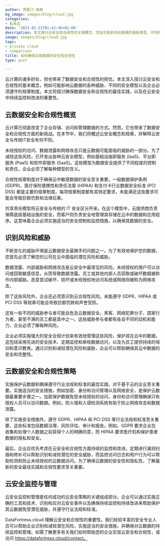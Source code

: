 ```yaml
---
author: 贾斯汀·格斯
bg_image: images/blog/cloud.jpg
categories:
- 私有云
date: '2023-02-21T01:42:46+02:00'
description: 本文探讨云安全和合规性的关键概念，包括可能影响云数据的威胁类型、不同的安全模型以及企业必须遵守的法规。
image: images/blog/cloud.jpg
tags:
- private cloud
- comparison
title: 如何确保云端数据的安全和合规性
type: post

---
```

云计算的诸多好处，但也带来了数据安全和合规性的担忧。本文深入探讨云安全和合规性的基本概念，例如可能影响云数据的各种威胁、不同的安全模型以及企业必须遵守的规章制度。本文将探讨确保数据安全和合规性的最佳实践，以及在云安全中持续监控和改进的重要性。

## 云数据安全和合规性概览

云计算已彻底改变了企业存储、访问和管理数据的方式。然而，它也带来了数据安全和合规性方面的新挑战。在本节中，我们将概述云安全概念和规章，并解释云安全与传统IT安全有何不同。

未经授权的访问、数据泄露和网络攻击只是云数据可能面临的威胁的一部分。为了减轻这些风险，已开发出各种云安全模型，例如基础设施即服务 (IaaS)、平台即服务 (PaaS) 和软件即服务 (SaaS)。这些模型为数据安全提供了不同程度的控制和责任，企业必须了解每种模型的含义。

合规性规章制度对于确保云中敏感数据的安全至关重要。一般数据保护条例 (GDPR)、医疗保险便携性和责任法案 (HIPAA) 和支付卡行业数据安全标准 (PCI DSS) 都是主要的规章制度。每项规章制度都有其特定要求，未能满足这些要求可能会导致巨额罚款和法律后果。

共享责任模型将云安全与传统的 IT 安全区分开来。在这个模型中，云提供商负责保障底层基础设施的安全，而客户则负责安全地管理其存储在云中的数据和应用程序。这意味着企业必须实施适当的安全控制和监控措施，以确保其数据的安全。

## 识别风险和威胁

不断变化的威胁环境是云数据安全最棘手的问题之一。为了有效地保护您的数据，您首先必须了解您的公司在云中面临的潜在风险和威胁。

数据泄露、内部威胁和网络攻击是云安全中最常见的风险。未经授权的用户可以访问或窃取敏感信息，从而导致数据泄露。员工或其他内部人员窃取或破坏数据被称作内部威胁。恶意尝试破坏、损坏或未经授权地访问系统或网络则被称为网络攻击。

除了这些风险外，企业还必须意识到云合规性风险。未能遵守 GDPR、HIPAA 或 PCI DSS 等规章可能会导致巨额罚款和声誉受损。

还有一些不同的威胁参与者可能会危及云数据安全。黑客、网络犯罪分子、国家行为者，甚至不满的员工都是其中之一。这些威胁参与者都有各自不同的动机和能力，企业必须了解每种风险。

企业必须实施强大的安全合规计划来有效地管理这些风险，保护其在云中的数据。这包括采用先进的安全技术、定期监控和审核数据访问，以及为员工提供持续的培训和意识教育。通过识别和减轻潜在风险和威胁，企业可以帮助确保其云中数据的安全和完整性。

## 云数据安全和合规性策略

实施保护云数据和确保遵守行业法规和标准的最佳实践，对于基于云的企业至关重要。实施适当的安全措施，例如加密、身份和访问管理以及网络安全，是保护云数据最重要步骤之一。加密保护数据免受未经授权的访问，身份和访问管理确保只有授权人员可以访问数据。例如，防火墙和入侵检测系统有助于防止网络攻击和数据泄露。

除了实施安全措施外，遵守 GDPR、HIPAA 和 PCI DSS 等行业法规和标准至关重要，这些标准包括数据治理、风险评估、审计和报告。例如，GDPR 要求企业在收集和处理个人数据之前获得个人的明确同意，而 HIPAA 要求医疗机构保护患者数据的隐私和安全。

最后，企业应优先考虑在云安全和合规性方面持续的监控和改进。定期进行漏洞扫描和修补可以帮助识别和减轻潜在的安全威胁，而监控访问日志和用户行为可以帮助检测和防止未经授权的云数据访问。为了确保云数据的安全性和隐私性，了解最新的安全最佳实践和合规性要求至关重要。

## 云安全监控与管理

云安全监控和管理是任何成功的云安全策略的关键组成部分。企业可以通过实施正确的工具和技术、识别和应对云安全事件以及确保持续监控和持续改进来帮助保护其云数据免受潜在威胁，并遵守行业法规和标准。

DataFortress.cloud 理解云安全和合规性的重要性。我们经验丰富的安全专业人员可以帮助企业识别和减轻潜在风险，实施适当的安全措施，并确保对云数据的持续监控和管理。如需了解更多有关我们如何帮助您的企业实现云安全和合规性，请访问 https://datafortress.cloud/contact。
